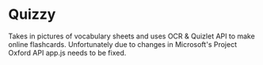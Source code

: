 # Quizzy
Takes in pictures of vocabulary sheets and uses OCR &amp; Quizlet API to make online flashcards.
Unfortunately due to changes in Microsoft's Project Oxford API app.js needs to be fixed.
